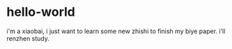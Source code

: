 # hello-world
i'm a xiaobai, i just want to learn some new zhishi to finish my biye paper. i'll renzhen study.
